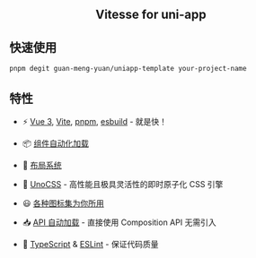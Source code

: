 <h2 style="text-align: center">
Vitesse for uni-app
</h2>

## 快速使用

```shell
pnpm degit guan-meng-yuan/uniapp-template your-project-name
```

## 特性

- ⚡️ [Vue 3](https://github.com/vuejs/core), [Vite](https://github.com/vitejs/vite), [pnpm](https://pnpm.io/), [esbuild](https://github.com/evanw/esbuild) - 就是快！

- 📦 [组件自动化加载](https://uni-helper.js.org/vite-plugin-uni-components)

- 📑 [布局系统](https://uni-helper.js.org/vite-plugin-uni-layouts)

- 🎨 [UnoCSS](https://github.com/unocss/unocss) - 高性能且极具灵活性的即时原子化 CSS 引擎

- 😃 [各种图标集为你所用](https://icon-sets.iconify.design)

- 📥 [API 自动加载](https://github.com/unplugin/unplugin-auto-import) - 直接使用 Composition API 无需引入

- 🦾 [TypeScript](https://www.typescriptlang.org/) & [ESLint](https://github.com/antfu/eslint-config) - 保证代码质量